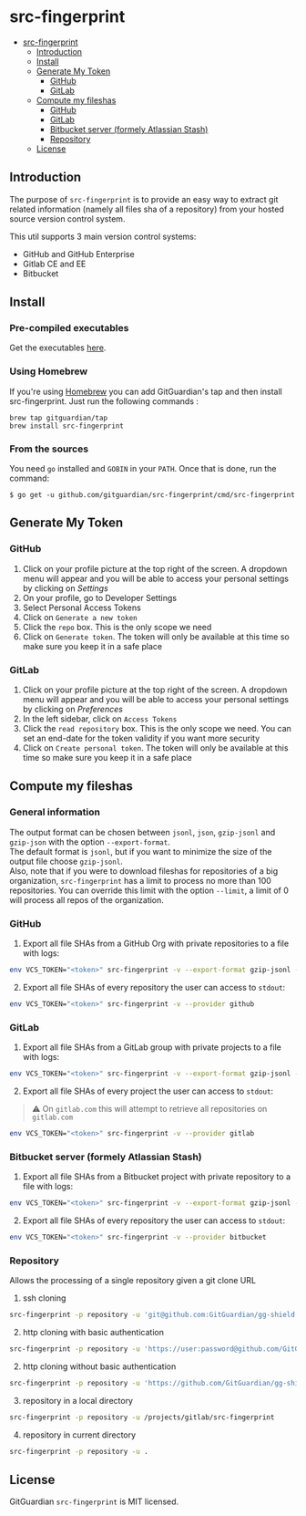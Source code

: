 # src-fingerprint

- [src-fingerprint](#src-fingerprint)
  - [Introduction](#introduction)
  - [Install](#install)
  - [Generate My Token](#generate-my-token)
    - [GitHub](#github)
    - [GitLab](#gitlab)
  - [Compute my fileshas](#compute-my-fileshas)
    - [GitHub](#github-1)
    - [GitLab](#gitlab-1)
    - [Bitbucket server (formely Atlassian Stash)](#bitbucket-server-formely-atlassian-stash)
    - [Repository](#repository)
  - [License](#License)

## Introduction

The purpose of `src-fingerprint` is to provide an easy way to extract git related information (namely all files sha of a repository) from your hosted source version control system.

This util supports 3 main version control systems:

- GitHub and GitHub Enterprise
- Gitlab CE and EE
- Bitbucket

## Install

### Pre-compiled executables

Get the executables [here](http://github.com/gitguardian/src-fingerprint/releases).

### Using Homebrew

If you're using [Homebrew](https://brew.sh/index_fr) you can add GitGuardian's tap and then install src-fingerprint. Just run the following commands :
```shell
brew tap gitguardian/tap
brew install src-fingerprint
```

### From the sources

You need `go` installed and `GOBIN` in your `PATH`. Once that is done, run the
command:

```shell
$ go get -u github.com/gitguardian/src-fingerprint/cmd/src-fingerprint
```

## Generate My Token

### GitHub

1. Click on your profile picture at the top right of the screen. A dropdown menu will appear and you will be able to access your personal settings by clicking on _Settings_
2. On your profile, go to Developer Settings
3. Select Personal Access Tokens
4. Click on `Generate a new token`
5. Click the `repo` box. This is the only scope we need
6. Click on `Generate token`. The token will only be available at this time so make sure you keep it in a safe place

### GitLab

1. Click on your profile picture at the top right of the screen. A dropdown menu will appear and you will be able to access your personal settings by clicking on _Preferences_
2. In the left sidebar, click on `Access Tokens`
3. Click the `read repository` box. This is the only scope we need. You can set an end-date for the token validity if you want more security
4. Click on `Create personal token`. The token will only be available at this time so make sure you keep it in a safe place

## Compute my fileshas

### General information
The output format can be chosen between `jsonl`, `json`, `gzip-jsonl` and `gzip-json` with the option `--export-format`.  
The default format is `jsonl`, but if you want to minimize the size of the output file choose `gzip-jsonl`.  
Also, note that if you were to download fileshas for repositories of a big organization, `src-fingerprint` has a limit to process no more than 100
repositories. You can override this limit with the option `--limit`, a limit of 0 will process all repos of the organization.

### GitHub

1. Export all file SHAs from a GitHub Org with private repositories to a file with logs:

```sh
env VCS_TOKEN="<token>" src-fingerprint -v --export-format gzip-jsonl --output fileshas_collected.jsonl.gz --provider github --object GitGuardian
```

2. Export all file SHAs of every repository the user can access to `stdout`:

```sh
env VCS_TOKEN="<token>" src-fingerprint -v --provider github
```

### GitLab

1. Export all file SHAs from a GitLab group with private projects to a file with logs:

```sh
env VCS_TOKEN="<token>" src-fingerprint -v --export-format gzip-jsonl --output fileshas_collected.jsonl.gz --provider gitlab --object "GitGuardian-dev-group"
```

2. Export all file SHAs of every project the user can access to `stdout`:

> :warning: On `gitlab.com` this will attempt to retrieve all repositories on `gitlab.com`

```sh
env VCS_TOKEN="<token>" src-fingerprint -v --provider gitlab
```

### Bitbucket server (formely Atlassian Stash)

1. Export all file SHAs from a Bitbucket project with private repository to a file with logs:

```sh
env VCS_TOKEN="<token>" src-fingerprint -v --export-format gzip-jsonl --output fileshas_collected.jsonl.gz --provider bitbucket --object "GitGuardian Project"
```

2. Export all file SHAs of every repository the user can access to `stdout`:

```sh
env VCS_TOKEN="<token>" src-fingerprint -v --provider bitbucket
```

### Repository

Allows the processing of a single repository given a git clone URL

1. ssh cloning

```sh
src-fingerprint -p repository -u 'git@github.com:GitGuardian/gg-shield.git'
```

2. http cloning with basic authentication

```sh
src-fingerprint -p repository -u 'https://user:password@github.com/GitGuardian/gg-shield.git'
```

2. http cloning without basic authentication

```sh
src-fingerprint -p repository -u 'https://github.com/GitGuardian/gg-shield.git'
```

3. repository in a local directory

```sh
src-fingerprint -p repository -u /projects/gitlab/src-fingerprint
```

4. repository in current directory

```sh
src-fingerprint -p repository -u .
```

## License
GitGuardian `src-fingerprint` is MIT licensed.

